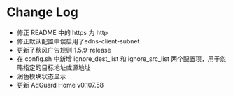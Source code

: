 # Change Log

- 修正 README 中的 https 为 http
- 修正默认配置中误启用了edns-client-subnet
- 更新了秋风广告规则 1.5.9-release
- 在 config.sh 中新增 ignore_dest_list 和 ignore_src_list 两个配置项，用于忽略指定的目标地址或源地址
- 润色模块状态显示
- 更新 AdGuard Home v0.107.58
